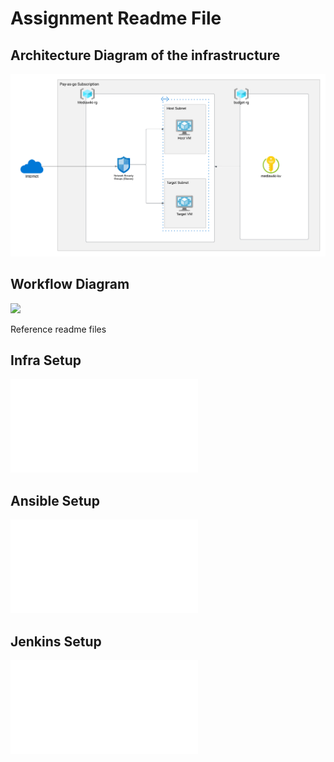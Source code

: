 # Assignment Readme File

## Architecture Diagram of the infrastructure

![](./architecture.png)

## Workflow Diagram

![](./workflow.png)

Reference readme files
## Infra Setup

![Infra Setup](./Infra/infra%20setup.md)
## Ansible Setup

![Ansible Setup](./Config/ansible%20setup.md)
## Jenkins Setup

![Jenkins Setup](./CI-CD/jenkins%20installtion.md)

